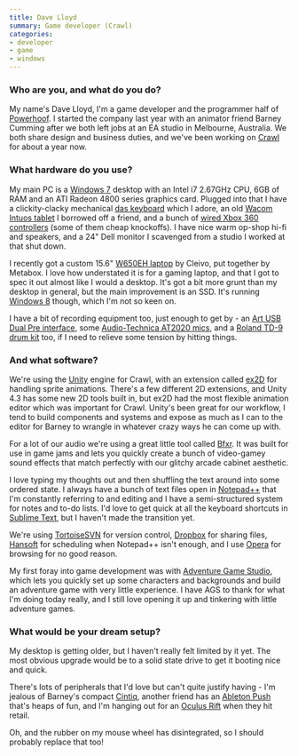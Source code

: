 ```yaml
---
title: Dave Lloyd
summary: Game developer (Crawl)
categories:
- developer
- game
- windows
---
```


### Who are you, and what do you do?

My name's Dave Lloyd, I'm a game developer and the programmer half of [Powerhoof](http://www.powerhoof.com/ "The Powerhoof website."). I started the company last year with an animator friend Barney Cumming after we both left jobs at an EA studio in Melbourne, Australia. We both share design and business duties, and we've been working on [Crawl][] for about a year now.

### What hardware do you use?

My main PC is a [Windows 7][windows-7] desktop with an Intel i7 2.67GHz CPU, 6GB of RAM and an ATI Radeon 4800 series graphics card. Plugged into that I have a clickity-clacky mechanical [das keyboard][model-s-professional] which I adore, an old [Wacom Intuos tablet][intuos] I borrowed off a friend, and a bunch of [wired Xbox 360 controllers][xbox-360-controller-for-windows] (some of them cheap knockoffs). I have nice warm op-shop hi-fi and speakers, and a 24" Dell monitor I scavenged from a studio I worked at that shut down.
 
I recently got a custom 15.6" [W650EH laptop][w650eh] by Cleivo, put together by Metabox. I love how understated it is for a gaming laptop, and that I got to spec it out almost like I would a desktop. It's got a bit more grunt than my desktop in general, but the main improvement is an SSD. It's running [Windows 8][windows-8] though, which I'm not so keen on.
 
I have a bit of recording equipment too, just enough to get by - an [Art USB Dual Pre interface][usb-dual-pre], some [Audio-Technica AT2020 mics][at2020], and a [Roland TD-9 drum kit][td-9] too, if I need to relieve some tension by hitting things.

### And what software?

We're using the [Unity][] engine for Crawl, with an extension called [ex2D][] for handling sprite animations. There's a few different 2D extensions, and Unity 4.3 has some new 2D tools built in, but ex2D had the most flexible animation editor which was important for Crawl. Unity's been great for our workflow, I tend to build components and systems and expose as much as I can to the editor for Barney to wrangle in whatever crazy ways he can come up with.
 
For a lot of our audio we're using a great little tool called [Bfxr][]. It was built for use in game jams and lets you quickly create a bunch of video-gamey sound effects that match perfectly with our glitchy arcade cabinet aesthetic.
 
I love typing my thoughts out and then shuffling the text around into some ordered state. I always have a bunch of text files open in [Notepad++][notepad-plusplus] that I'm constantly referring to and editing and I have a semi-structured system for notes and to-do lists. I'd love to get quick at all the keyboard shortcuts in [Sublime Text][sublime-text], but I haven't made the transition yet.
 
We're using [TortoiseSVN][] for version control, [Dropbox][] for sharing files, [Hansoft][] for scheduling when Notepad++ isn't enough, and I use [Opera][] for browsing for no good reason. 
 
My first foray into game development was with [Adventure Game Studio][adventure-game-studio], which lets you quickly set up some characters and backgrounds and build an adventure game with very little experience. I have AGS to thank for what I'm doing today really, and I still love opening it up and tinkering with little adventure games.

### What would be your dream setup?

My desktop is getting older, but I haven't really felt limited by it yet. The most obvious upgrade would be to a solid state drive to get it booting nice and quick.
 
There's lots of peripherals that I'd love but can't quite justify having - I'm jealous of Barney's compact [Cintiq][], another friend has an [Ableton Push][push] that's heaps of fun, and I'm hanging out for an [Oculus Rift][rift] when they hit retail.
 
Oh, and the rubber on my mouse wheel has disintegrated, so I should probably replace that too!

[adventure-game-studio]: https://www.adventuregamestudio.co.uk/ "A GUI for creating point-and-click games."
[at2020]: https://www.audio-technica.com/cms/wired_mics/c75c5918ed57a8d0/index.html "A USB digital microphone."
[bfxr]: https://www.bfxr.net/ "An audio generator tool, often used for games."
[cintiq]: https://www.wacom.com/en/us/cintiq "A computer screen you can draw on."
[crawl]: http://www.powerhoof.com/crawl/ "A dungeon crawler game with a difference."
[dropbox]: https://www.dropbox.com/ "Online syncing and storage."
[ex2d]: https://www.assetstore.unity3d.com/#!/content/1795 "A sprite engine for Unity."
[hansoft]: https://www.hansoft.com/ "A global collaboration/software development tool."
[intuos]: https://www.wacom.com/en-us/products/pen-tablets/intuos "A pen tablet."
[model-s-professional]: https://www.daskeyboard.com/model-s-professional/ "A keyboard."
[notepad-plusplus]: https://notepad-plus-plus.org/ "A free text/code editor for Windows."
[opera]: https://www.opera.com/ "A cross-platform web browser."
[push]: https://www.ableton.com/en/push/ "Unique music-making hardware."
[rift]: https://en.wikipedia.org/wiki/Oculus_Rift "A virtual reality helmet."
[sublime-text]: http://www.sublimetext.com/ "A coder's text editor."
[td-9]: http://www.rolandus.com/products/details/927 "A drumkit."
[tortoisesvn]: https://tortoisesvn.net/ "A Subversion client for Windows."
[unity]: https://unity3d.com/unity/ "A cross-platform game development tool."
[usb-dual-pre]: http://artproaudio.com/art_products/signal_processing/usb_audio_devices/product/usb_dual_pre_ps/ "A portable amp."
[w650eh]: https://www.notebookcheck.net/Review-Nexoc-M512-Clevo-W650EH-Notebook.93332.0.html "A 15.6 inch PC laptop."
[windows-7]: https://en.wikipedia.org/wiki/Windows_7 "An operating system."
[windows-8]: https://en.wikipedia.org/wiki/Windows_8 "An operating system for PC and tablet computers."
[xbox-360-controller-for-windows]: http://www.microsoft.com/hardware/en-us/p/xbox-360-controller-for-windows "A video game controller."
